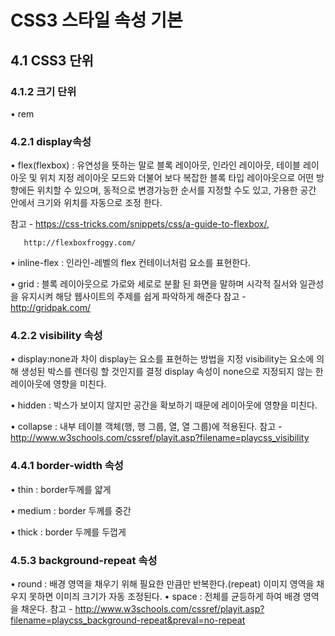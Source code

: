 # CSS3 스타일 속성 기본

## 4.1 CSS3 단위

### 4.1.2 크기 단위
•	rem

### 4.2.1 display속성
•	flex(flexbox) : 유연성을 뜻하는 말로 블록 레이아웃, 인라인 레이아웃, 테이블 레이아웃 및 위치 지정 레이아웃 모드와 더불어 보다 복잡한 블록 타입 레이아웃으로 어떤 방향에든 위치할 수 있으며, 동적으로 변경가능한 순서를 지정할 수도 있고, 가용한 공간 안에서 크기와 위치를 자동으로 조정 한다.

참고 - https://css-tricks.com/snippets/css/a-guide-to-flexbox/, 

       http://flexboxfroggy.com/
       
•	inline-flex : 인라인-레벨의 flex 컨테이너처럼 요소를 표현한다.

•	grid : 블록 레이아웃으로 가로와 세로로 분활 된 화면을 말하며 시각적 질서와 일관성을 유지시켜 해당 웹사이트의 주제를 쉽게 파악하게 해준다
참고 - http://gridpak.com/

### 4.2.2 visibility 속성
•	display:none과 차이
    display는 요소를 표현하는 방법을 지정 visibility는 요소에 의해 생성된 박스를 렌더링 할 것인지를 결정
    display 속성이 none으로 지정되지 않는 한 레이아웃에 영향을 미친다.
    
•	hidden : 박스가 보이지 않지만 공간을 확보하기 때문에 레이아웃에 영향을 미친다.

•	collapse : 내부 테이블 객체(행, 행 그룹, 열, 열 그룹)에 적용된다. 
참고 - http://www.w3schools.com/cssref/playit.asp?filename=playcss_visibility

### 4.4.1 border-width 속성
•	thin : border두께를 얇게

•	medium : border 두께를 중간

•	thick : border 두께를 두껍게

### 4.5.3 background-repeat 속성
•	round : 배경 영역을 채우기 위해 필요한 만큼만 반복한다.(repeat) 이미지 영역을 채우지 못하면 이미즤 크기가 자동 조정된다.
•	space : 전체를 균등하게 하여 배경 영역을 채운다. 
참고 - http://www.w3schools.com/cssref/playit.asp?filename=playcss_background-repeat&preval=no-repeat
